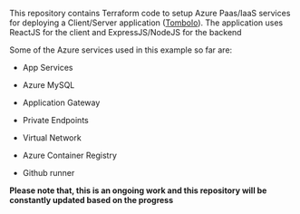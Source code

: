 This repository contains Terraform code to setup Azure Paas/IaaS services for deploying a Client/Server application ([Tombolo](https://github.com/hpcc-systems/Tombolo)). The application uses ReactJS for the client and ExpressJS/NodeJS for the backend

Some of the Azure services used in this example so far are:

* App Services

* Azure MySQL

* Application Gateway

* Private Endpoints

* Virtual Network

* Azure Container Registry

* Github runner



**Please note that, this is an ongoing work and this repository will be constantly updated based on the progress**
